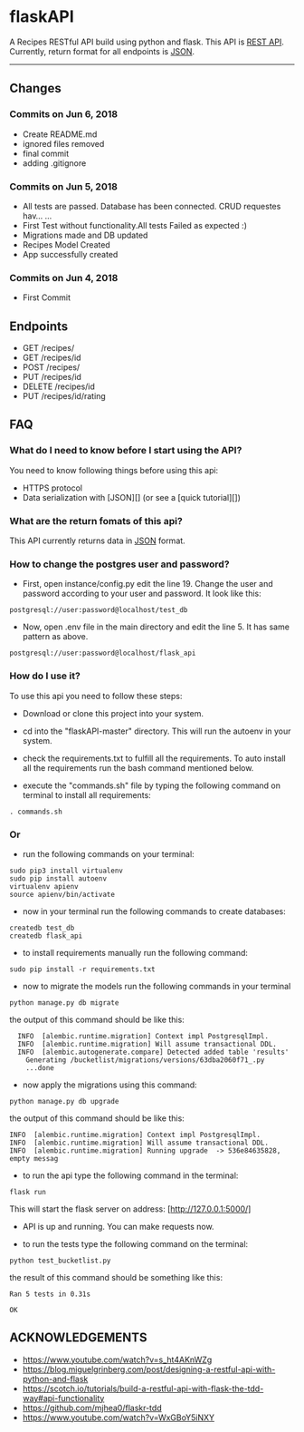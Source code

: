 # flaskAPI
A Recipes RESTful API build using python and flask. This API is [REST API](http://en.wikipedia.org/wiki/Representational_State_Transfer "RESTful"). Currently, return format for all endpoints is [JSON](http://json.org/ "JSON").
***
## Changes

### Commits on Jun 6, 2018
- Create README.md
- ignored files removed
- final commit
- adding .gitignore

### Commits on Jun 5, 2018
- All tests are passed. Database has been connected. CRUD requestes hav…  …
- First Test without functionality.All tests Failed as expected :)
- Migrations made and DB updated
- Recipes Model Created
- App successfully created

### Commits on Jun 4, 2018
- First Commit


## Endpoints

- GET /recipes/
- GET /recipes/id
- POST /recipes/
- PUT /recipes/id
- DELETE /recipes/id
- PUT /recipes/id/rating

## FAQ
### What do I need to know before I start using the API?
You need to know following things before using this api:

- HTTPS protocol
- Data serialization with [JSON][] (or see a [quick tutorial][])

### What are the return fomats of this api?
This API currently returns data in [JSON](http://json.org/ "JSON") format.

### How to change the postgres user and password?
- First, open instance/config.py edit the line 19. Change the user and password according to your user and password. It look like this: 
```
postgresql://user:password@localhost/test_db
```
- Now, open .env file in the main directory and edit the line 5. It has same pattern as above.
```
postgresql://user:password@localhost/flask_api
```
### How do I use it?
To use this api you need to follow these steps:

- Download or clone this project into your system.
- cd into the "flaskAPI-master" directory. This will run the autoenv in your system.
- check the requirements.txt to fulfill all the requirements. To auto install all the requirements run the bash command mentioned below.

- execute the "commands.sh" file by typing the following command on terminal to install all requirements:
```
. commands.sh
```
### Or
- run the following commands on your terminal:
```
sudo pip3 install virtualenv
sudo pip install autoenv
virtualenv apienv
source apienv/bin/activate
```
- now in your terminal run the following commands to create databases:
```
createdb test_db
createdb flask_api
```
- to install requirements manually run the following command:
```
sudo pip install -r requirements.txt
```
- now to migrate the models run the following commands in your terminal
```
python manage.py db migrate
```
the output of this command should be like this:
```
  INFO  [alembic.runtime.migration] Context impl PostgresqlImpl.
  INFO  [alembic.runtime.migration] Will assume transactional DDL.
  INFO  [alembic.autogenerate.compare] Detected added table 'results'
    Generating /bucketlist/migrations/versions/63dba2060f71_.py
    ...done
```

- now apply the migrations using this command:
```
python manage.py db upgrade
```
the output of this command should be like this:
```
INFO  [alembic.runtime.migration] Context impl PostgresqlImpl.
INFO  [alembic.runtime.migration] Will assume transactional DDL.
INFO  [alembic.runtime.migration] Running upgrade  -> 536e84635828, empty messag
```
- to run the api type the following command in the terminal:
```
flask run
``` 
This will start the flask server on address: [http://127.0.0.1:5000/]
- API is up and running. You can make requests now.

- to run the tests type the following command on the terminal:
```
python test_bucketlist.py
```
the result of this command should be something like this:
```
Ran 5 tests in 0.31s

OK
```

## ACKNOWLEDGEMENTS
- https://www.youtube.com/watch?v=s_ht4AKnWZg
- https://blog.miguelgrinberg.com/post/designing-a-restful-api-with-python-and-flask
- https://scotch.io/tutorials/build-a-restful-api-with-flask-the-tdd-way#api-functionality
- https://github.com/mjhea0/flaskr-tdd
- https://www.youtube.com/watch?v=WxGBoY5iNXY

